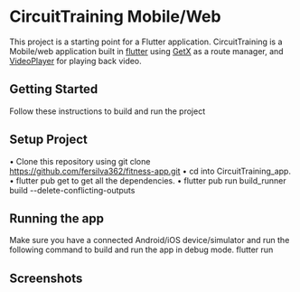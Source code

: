# CircuitTraining Mobile/Web

This project is a starting point for a Flutter application. CircuitTraining is a Mobile/web application built in [flutter](https://flutter.dev/?gclid=CjwKCAjw3oqoBhAjEiwA_UaLtjMOM-9oW1E0kgXzdbBEu78dUJy5AziNKSh4F7gr_mlctzlfvtXW6hoCiAcQAvD_BwE&gclsrc=aw.ds) using [GetX](https://pub.dev/packages/get) as a route manager, and [VideoPlayer](https://pub.dev/packages/video_player) for playing back video.

## Getting Started
Follow these instructions to build and run the project
## Setup Project

•	Clone this repository using git clone https://github.com/fersilva362/fitness-app.git 
•	cd into CircuitTraining_app.
•	flutter pub get to get all the dependencies.
•	flutter pub run build_runner build --delete-conflicting-outputs

## Running the app
Make sure you have a connected Android/iOS device/simulator and run the following command to build and run the app in debug mode.
flutter run

## Screenshots
